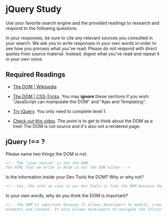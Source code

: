 # jQuery Study

Use your favorite search engine and the provided readings to research and
respond to the following questions.

In your responses, be sure to cite any relevant sources you consulted in your
search. We ask you to write responses in your own words in order to see how you
process what you've read. Please do not respond with direct quotes from source
material. Instead, digest what you've read and repeat it in your own voice.

## Required Readings

-   [The DOM | Wikipedia](https://en.wikipedia.org/wiki/Document_Object_Model)

-   [The DOM | CSS-Tricks](https://css-tricks.com/dom/). You may **ignore**
    these sections if you wish: "JavaScript can manipulate the DOM" and "Ajax
    and Templating".

-   [Try jQuery](http://try.jquery.com/). You only need to complete level 1.

-   [Check out this video](https://www.youtube.com/watch?v=n1cKlKM3jYI). The
point is to get to think about the DOM as a tree! The DOM is not source and
it's also not a rendered page.

## jQuery !== ?

Please name two things the DOM is not.

```md
<!-- The "view source" is not the DOM.
The HTML that we write in Atom is not the DOM either.-->
```

Is the information inside your Dev Tools the DOM? Why or why not?

```md
<!-- Yes, the info we view in our Dev Tools is like the DOM because the HTML we see there gives us a visual, or model, of the DOM. -->
```

In your own words, why do you think the DOM is important?

```md
<!-- The DOM is important because it allows developers to modify, create, or delete
elements and content. It also allows developers to navigate the structure of the documents(s) they've built, which is necessary for seeing how their site has been rendered in a browser. -->
```
